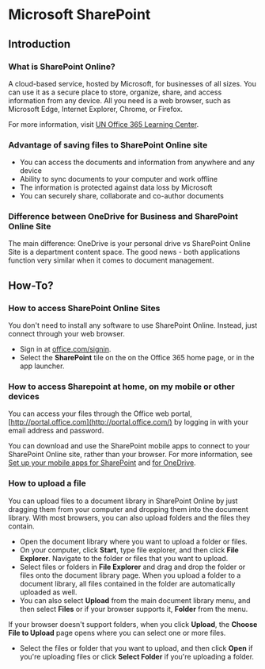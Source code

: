 # Microsoft SharePoint

## **Introduction**&#x20;

### **What is SharePoint Online?**

A cloud-based service, hosted by Microsoft, for businesses of all sizes. You can use it as a secure place to store, organize, share, and access information from any device. All you need is a web browser, such as Microsoft Edge, Internet Explorer, Chrome, or Firefox.

For more information, visit [UN Office 365 Learning Center](https://unitednations.sharepoint.com/sites/unhq\_learning\_office365/SitePages/What-is-SharePoint-Online.aspx?web=1).

### &#x20;**Advantage of saving files to SharePoint Online site**

* You can access the documents and information from anywhere and any device
* Ability to sync documents to your computer and work offline
* The information is protected against data loss by Microsoft
* You can securely share, collaborate and co-author documents

### &#x20;**Difference between OneDrive for Business and SharePoint Online Site**

The main difference: OneDrive is your personal drive vs SharePoint Online Site is a department content space. The good news - both applications function very similar when it comes to document management.&#x20;

## How-To?

### **How to access SharePoint Online Sites**

You don't need to install any software to use SharePoint Online. Instead, just connect through your web browser.

* Sign in at [office.com/signin](https://www.office.com/signin).
* Select the **SharePoint** tile on the on the Office 365 home page, or in the app launcher.

### **How to access Sharepoint at home, on my mobile or other devices**

You can access your files through the Office web portal, [http://portal.office.com](http://portal.office.com/) by logging in with your email address and password.

You can download and use the SharePoint mobile apps to connect to your SharePoint Online site, rather than your browser. For more information, see [Set up your mobile apps for SharePoint](https://support.office.com/en-us/article/set-up-your-mobile-apps-for-sharepoint-539608ac-4725-455e-aea0-9ca1f769849f) and [for OneDrive](https://support.office.com/en-us/article/for-onedrive-c45e3f90-14af-4cfa-97f2-137f74d4304e).

### **How to upload a file**&#x20;

You can upload files to a document library in SharePoint Online by just dragging them from your computer and dropping them into the document library. With most browsers, you can also upload folders and the files they contain.

* Open the document library where you want to upload a folder or files.
* On your computer, click **Start**, type file explorer, and then click **File Explorer**. Navigate to the folder or files that you want to upload.
* Select files or folders in **File Explorer** and drag and drop the folder or files onto the document library page. When you upload a folder to a document library, all files contained in the folder are automatically uploaded as well.
* You can also select **Upload** from the main document library menu, and then select **Files** or if your browser supports it, **Folder** from the menu.

If your browser doesn't support folders, when you click **Upload**, the **Choose File to Upload** page opens where you can select one or more files.

* Select the files or folder that you want to upload, and then click **Open** if you're uploading files or click **Select Folder** if you're uploading a folder.



